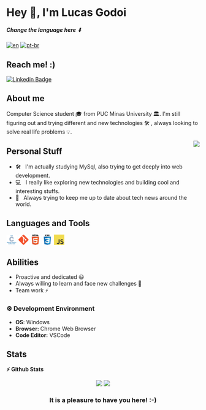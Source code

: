 # Hey 👋, I'm Lucas Godoi

##### Change the language here ⬇
[![en](https://img.shields.io/badge/lang-en-red.svg)](https://github.com/Lucas-Godoi/teste/blob/master/README.md)
[![pt-br](https://img.shields.io/badge/lang-pt--br-green.svg)](https://github.com/Lucas-Godoi/teste/blob/master/README.en.md)


## Reach me! :)
[![Linkedin Badge](https://img.shields.io/badge/-LinkedIn-0e76a8?style=flat-square&logo=Linkedin&logoColor=white)](https://www.linkedin.com/in/godoi-lucas/)

## About me
Computer Science student 🎓 from PUC Minas University 🏛. I'm still figuring out and trying different and new technologies 🛠 , always looking to solve real life problems 💡.


<img align="right" height="200" src="https://github.com/Lucas-Godoi/Lucas-Godoi/blob/main/computer_cat.gif"/>



## Personal Stuff
- 🛠 &nbsp; I'm actually studying MySql, also trying to get deeply into web development.
- 💻 &nbsp; I really like exploring new technologies and building cool and interesting stuffs.
- 📰 &nbsp; Always trying to keep me up to date about tech news around the world.

## Languages and Tools

<code><img height="27" src="https://raw.githubusercontent.com/github/explore/80688e429a7d4ef2fca1e82350fe8e3517d3494d/topics/c/c.png" alt="c"></code>
<code><img height="27" src="https://raw.githubusercontent.com/devicons/devicon/master/icons/git/git-original.svg" alt="git"></code>
<code><img height="27" src="https://raw.githubusercontent.com/github/explore/80688e429a7d4ef2fca1e82350fe8e3517d3494d/topics/html/html.png" alt="html"></code>
<code><img height="27" src="https://raw.githubusercontent.com/github/explore/80688e429a7d4ef2fca1e82350fe8e3517d3494d/topics/css/css.png" alt="css"></code>
<code><img height="27" src="https://raw.githubusercontent.com/github/explore/80688e429a7d4ef2fca1e82350fe8e3517d3494d/topics/javascript/javascript.png" alt="javascript"></code>

## Abilities
- Proactive and dedicated 😃
- Always willing to learn and face new challenges 🚀
- Team work ⚡

### ⚙️ Development Environment
 - <b>OS</b>: Windows
 - <b>Browser: </b> Chrome Web Browser
 - <b>Code Editor:</b> VSCode 	   

## Stats

  <b>⚡ Github Stats</b>
<p align="center">
<img height="180em" src="https://github-readme-stats.vercel.app/api?username=Lucas-Godoi&show_icons=true&hide_border=true&&count_private=true&include_all_commits=true" />
<img height="180em" src="https://github-readme-stats.vercel.app/api/top-langs/?username=Lucas-Godoi&exclude_repo=KNN-Image-Classification&show_icons=true&hide_border=true&layout=compact&langs_count=8"/>
</p>

<h3 align="center"> It is a pleasure to have you here!  :-) </h3>
